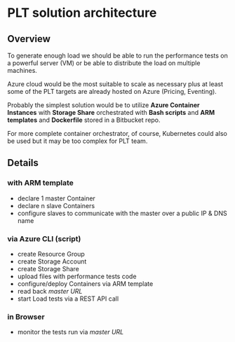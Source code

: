 # PLT solution architecture

## Overview

To generate enough load we should be able to run the performance tests on a
powerful server (VM) or be able to distribute the load on multiple machines.

Azure cloud would be the most suitable to scale as necessary plus at least some
of the PLT targets are already hosted on Azure (Pricing, Eventing).

Probably the simplest solution would be to utilize **Azure Container Instances**
with **Storage Share** orchestrated with **Bash scripts** and **ARM templates**
and **Dockerfile** stored in a Bitbucket repo.

For more complete container orchestrator, of course, Kubernetes could also be
used but it may be too complex for PLT team.

## Details

### with ARM template

- declare 1 master Container
- declare n slave Containers
- configure slaves to communicate with the master over a public IP & DNS name

### via Azure CLI (script)

- create Resource Group
- create Storage Account
- create Storage Share
- upload files with performance tests code
- configure/deploy Containers via ARM template
- read back _master URL_
- start Load tests via a REST API call

### in Browser

- monitor the tests run via _master URL_
